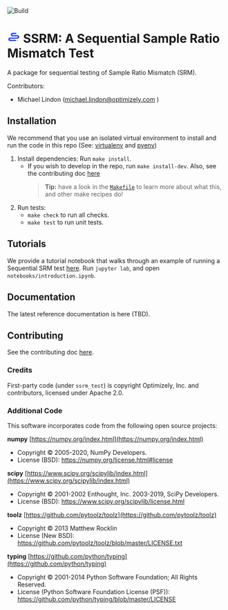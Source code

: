 ![Build](https://github.com/optimizely/ssrm/workflows/Build/badge.svg)

# <img src="logos/ssrm-blue.png" alt="drawing" width="30"/> SSRM: A Sequential Sample Ratio Mismatch Test

A package for sequential testing of Sample Ratio Mismatch (SRM).

Contributors:

- Michael Lindon (michael.lindon@optimizely.com )

## Installation

We recommend that you use an isolated virtual environment to install and run the code in this repo (See: [virtualenv](https://pypi.org/project/virtualenv/) and [pyenv](https://github.com/pyenv/pyenv))

1. Install dependencies: Run `make install`.
   - If you wish to develop in the repo, run `make install-dev`. Also, see the contributing doc [here](https://github.com/optimizely/ssrm/blob/master/CONTRIBUTING.md)
     > **Tip:** have a look in the [`Makefile`](https://github.com/optimizely/ssrm/blob/master/Makefile) to learn more about what this, and other make recipes do!
1. Run tests:
   - `make check` to run all checks.
   - `make test` to run unit tests.

## Tutorials

We provide a tutorial notebook that walks through an example of running a
Sequential SRM test
[here](https://github.com/optimizely/ssrm/blob/master/notebooks/introduction.ipynb). Run `jupyter lab`, and open `notebooks/introduction.ipynb`.

## Documentation

The latest reference documentation is here (TBD).

## Contributing

See the contributing doc [here](https://github.com/optimizely/ssrm/blob/master/CONTRIBUTING.md).

### Credits

First-party code (under `ssrm_test`) is copyright Optimizely, Inc. and contributors, licensed under Apache 2.0.

### Additional Code

This software incorporates code from the following open source projects:

**numpy** [https://numpy.org/index.html](https://numpy.org/index.html)

- Copyright © 2005-2020, NumPy Developers.
- License (BSD): https://numpy.org/license.html#license

**scipy** [https://www.scipy.org/scipylib/index.html](https://www.scipy.org/scipylib/index.html)

- Copyright © 2001-2002 Enthought, Inc. 2003-2019, SciPy Developers.
- License (BSD): https://www.scipy.org/scipylib/license.html

**toolz** [https://github.com/pytoolz/toolz](https://github.com/pytoolz/toolz)

- Copyright © 2013 Matthew Rocklin
- License (New BSD): https://github.com/pytoolz/toolz/blob/master/LICENSE.txt

**typing** [https://github.com/python/typing](https://github.com/python/typing)

- Copyright © 2001-2014 Python Software Foundation; All Rights Reserved.
- License (Python Software Foundation License (PSF)): https://github.com/python/typing/blob/master/LICENSE
